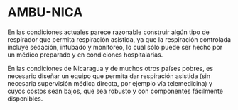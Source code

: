 # AMBU-NICA
En las condiciones actuales parece razonable construir algún tipo de respirador que permita respiración asistida, ya que la respiración controlada incluye sedación, intubado y monitoreo, lo cual sólo puede ser hecho por un médico preparado y en condiciones hospitalarias.

En las condiciones de Nicaragua y de muchos otros países pobres, es necesario diseñar un equipo que permita dar respiración asistida (sin necesaria supervisión médica directa, por ejemplo vía telemedicina) y cuyos costos sean bajos, que sea robusto y con componentes fácilmente disponibles.

